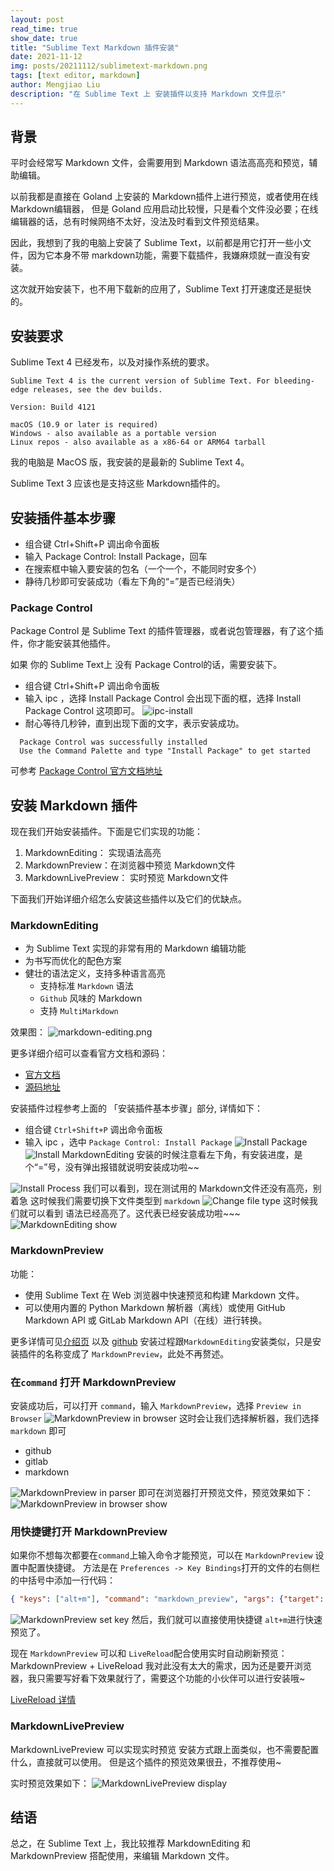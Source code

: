 ```yaml
---
layout: post
read_time: true
show_date: true
title: "Sublime Text Markdown 插件安装"
date: 2021-11-12
img: posts/20211112/sublimetext-markdown.png
tags: [text editor, markdown]
author: Mengjiao Liu
description: "在 Sublime Text 上 安装插件以支持 Markdown 文件显示"
---
```

## 背景
平时会经常写 Markdown 文件，会需要用到 Markdown 语法高高亮和预览，辅助编辑。

以前我都是直接在 Goland 上安装的 Markdown插件上进行预览，或者使用在线 Markdown编辑器，
但是 Goland 应用启动比较慢，只是看个文件没必要；在线编辑器的话，总有时候网络不太好，没法及时看到文件预览结果。

因此，我想到了我的电脑上安装了 Sublime Text，以前都是用它打开一些小文件，因为它本身不带 markdown功能，需要下载插件，我嫌麻烦就一直没有安装。

这次就开始安装下，也不用下载新的应用了，Sublime Text 打开速度还是挺快的。

## 安装要求
Sublime Text 4 已经发布，以及对操作系统的要求。
```
Sublime Text 4 is the current version of Sublime Text. For bleeding-edge releases, see the dev builds.

Version: Build 4121

macOS (10.9 or later is required)
Windows - also available as a portable version
Linux repos - also available as a x86-64 or ARM64 tarball
```
我的电脑是 MacOS 版，我安装的是最新的 Sublime Text 4。

Sublime Text 3 应该也是支持这些 Markdown插件的。

## 安装插件基本步骤
- 组合键 Ctrl+Shift+P 调出命令面板
- 输入 Package Control: Install Package，回车
- 在搜索框中输入要安装的包名（一个一个，不能同时安多个）
- 静待几秒即可安装成功（看左下角的“=”是否已经消失）

### Package Control 
Package Control 是 Sublime Text 的插件管理器，或者说包管理器，有了这个插件，你才能安装其他插件。

如果 你的 Sublime Text上 没有 Package Control的话，需要安装下。
- 组合键 Ctrl+Shift+P 调出命令面板
- 输入 ipc ，选择 Install Package Control
会出现下面的框，选择 Install Package Control 这项即可。
![ipc-install](assets/img/posts/20211112/ipc-install.png)
- 耐心等待几秒钟，直到出现下面的文字，表示安装成功。
```
  Package Control was successfully installed
  Use the Command Palette and type "Install Package" to get started
```
可参考 [Package Control 官方文档地址](https://packagecontrol.io/installation)

## 安装 Markdown 插件
现在我们开始安装插件。下面是它们实现的功能：
1. MarkdownEditing： 实现语法高亮
2. MarkdownPreview：在浏览器中预览 Markdown文件
3. MarkdownLivePreview： 实时预览 Markdown文件

下面我们开始详细介绍怎么安装这些插件以及它们的优缺点。

### MarkdownEditing
- 为 Sublime Text 实现的非常有用的 Markdown 编辑功能
- 为书写而优化的配色方案
- 健壮的语法定义，支持多种语言高亮
  - 支持标准 `Markdown` 语法
  - `Github` 风味的 Markdown
  - 支持 `MultiMarkdown`

效果图：
![markdown-editing.png](assets/img/posts/20211112/markdown-editing.png)

更多详细介绍可以查看官方文档和源码：
  - [官方文档](https://sublimetext-markdown.github.io/MarkdownEditing/)
  - [源码地址](https://github.com/SublimeText-Markdown/MarkdownEditing)

安装插件过程参考上面的 「安装插件基本步骤」部分, 详情如下：
- 组合键 `Ctrl+Shift+P` 调出命令面板
- 输入 ipc ，选中 `Package Control: Install Package`
![Install Package](assets/img/posts/20211112/install-package.png)
![Install MarkdownEditing](assets/img/posts/20211112/marksownediting-install.png)
安装的时候注意看左下角，有安装进度，是个“=”号，没有弹出报错就说明安装成功啦~~

![Install Process](assets/img/posts/20211112/install-process.png)
我们可以看到，现在测试用的 Markdown文件还没有高亮，别着急
这时候我们需要切换下文件类型到 `markdown`
![Change file type](assets/img/posts/20211112/change-file-type.png)
这时候我们就可以看到 语法已经高亮了。这代表已经安装成功啦~~~
![MarkdownEditing show](assets/img/posts/20211112/markdownediting-show.png)

### MarkdownPreview
功能：
- 使用 Sublime Text 在 Web 浏览器中快速预览和构建 Markdown 文件。
- 可以使用内置的 Python Markdown 解析器（离线）或使用 GitHub Markdown API 或 GitLab Markdown API（在线）进行转换。

更多详情可见[介绍页](介绍页：https://packagecontrol.io/packages/MarkdownPreview) 以及 [github](https://github.com/facelessuser/MarkdownPreview)
安装过程跟`MarkdownEditing`安装类似，只是安装插件的名称变成了 `MarkdownPreview`，此处不再赘述。

### 在`command` 打开 MarkdownPreview
安装成功后，可以打开 `command`，输入 `MarkdownPreview`，选择 `Preview in Browser`
![MarkdownPreview in browser](assets/img/posts/20211112/markdownpreview-browser.png)
这时会让我们选择解析器，我们选择 `markdown` 即可
- github
- gitlab
- markdown

![MarkdownPreview in parser](assets/img/posts/20211112/parser.png)
即可在浏览器打开预览文件，预览效果如下：
![MarkdownPreview in browser show](assets/img/posts/20211112/markdownediting-show.png)

### 用快捷键打开 MarkdownPreview
如果你不想每次都要在`command`上输入命令才能预览，可以在 `MarkdownPreview` 设置中配置快捷键。
方法是在 `Preferences -> Key Bindings`打开的文件的右侧栏的中括号中添加一行代码：
```json
{ "keys": ["alt+m"], "command": "markdown_preview", "args": {"target": "browser", "parser":"markdown"}  }
```
![MarkdownPreview set key](assets/img/posts/20211112/key.png)
然后，我们就可以直接使用快捷键 `alt+m`进行快速预览了。

现在 `MarkdownPreview` 可以和 `LiveReload`配合使用实时自动刷新预览：MarkdownPreview + LiveReload
我对此没有太大的需求，因为还是要开浏览器，我只需要写好看下效果就行了，需要这个功能的小伙伴可以进行安装哦~

[LiveReload 详情](https://packagecontrol.io/packages/LiveReload)

### MarkdownLivePreview
MarkdownLivePreview 可以实现实时预览
安装方式跟上面类似，也不需要配置什么，直接就可以使用。
但是这个插件的预览效果很丑，不推荐使用~

实时预览效果如下：
![MarkdownLivePreview display](assets/img/posts/20211112/markdownlivepreview-display.png)

## 结语
总之，在 Sublime Text 上，我比较推荐 MarkdownEditing 和 MarkdownPreview 搭配使用，来编辑 Markdown 文件。
